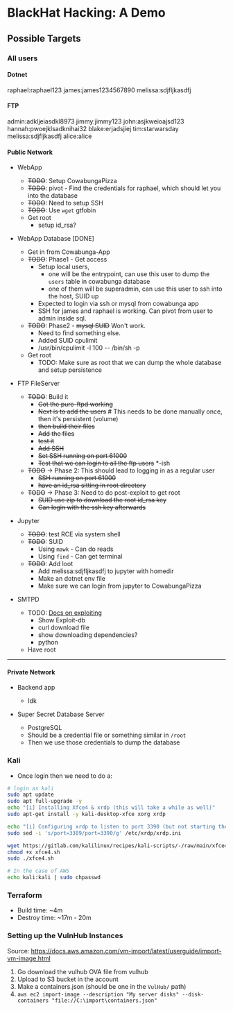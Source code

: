 # BlackHat Hacking: A Demo

## Possible Targets
### All users
#### Dotnet
raphael:raphael123
james:james1234567890
melissa:sdjfljkasdfj

#### FTP
admin:adkljeiasdkl8973
jimmy:jimmy123
john:asjkweioajsd123
hannah:pwoejklsadknihai32
blake:erjadsjiej
tim:starwarsday
melissa:sdjfljkasdfj
alice:alice

#### Public Network
- WebApp
    - ~~TODO~~: Setup CowabungaPizza
    - ~~TODO~~: pivot - Find the credentials for raphael, which should let you into the database
    - ~~TODO~~: Need to setup SSH
    - ~~TODO~~: Use `wget` gtfobin
    - Get root
        - setup id_rsa?

- WebApp Database [DONE]
    - Get in from Cowabunga-App
    - ~~TODO~~: Phase1 - Get access
        - Setup local users, 
            - one will be the entrypoint, can use this user to dump the `users` table in cowabunga database
            - one of them will be superadmin, can use this user to ssh into the host, SUID up
        - Expected to login via ssh or mysql from cowabunga app
        - SSH for james and raphael is working. Can pivot from user to admin inside sql.
    - ~~TODO~~: Phase2 - ~~mysql SUID~~ Won't work.
        - Need to find something else.
        - Added SUID cpulimit
        - /usr/bin/cpulimit -l 100 -- /bin/sh -p
    - Get root
        - TODO: Make sure as root that we can dump the whole database and setup persistence

- FTP FileServer
    - ~~TODO~~: Build it
        - ~~Got the pure-ftpd working~~
        - ~~Next is to add the users~~ # This needs to be done manually once, then it's persistent (volume)
        - ~~then build their files~~
        - ~~Add the files~~
        - ~~test it~~
        - ~~Add SSH~~
        - ~~Set SSH running on port 61000~~
        - ~~Test that we can login to all the ftp users~~ *-ish
    - ~~TODO~~ -> Phase 2: This should lead to logging in as a regular user
        - ~~SSH running on port 61000~~
        - ~~have an id_rsa sitting in root directory~~
    - ~~TODO~~ -> Phase 3: Need to do post-exploit to get root
        - ~~SUID use zip to download the root id_rsa key~~
        - ~~Can login with the ssh key afterwards~~
 
 - Jupyter
    - ~~TODO~~: test RCE via system shell
    - ~~TODO~~: SUID
        - Using `mawk` - Can do reads
        - Using `find` - Can get terminal
    - ~~TODO~~: Add loot
        - Add melissa:sdjfljkasdfj to jupyter with homedir
        - Make an dotnet env file
        - Make sure we can login from jupyter to CowabungaPizza

- SMTPD
    - TODO: [Docs on exploiting](https://github.com/vulhub/vulhub/tree/master/opensmtpd/CVE-2020-7247)
        - Show Exploit-db
        - curl download file
        - show downloading dependencies?
        - python
    - Have root

--- 
#### Private Network
- Backend app
    - Idk

- Super Secret Database Server
    - PostgreSQL
    - Should be a credential file or something similar in `/root`
    - Then we use those credentials to dump the database

### Kali
- Once login then we need to do a:
```sh
# login as kali
sudo apt update
sudo apt full-upgrade -y
echo "[i] Installing Xfce4 & xrdp (this will take a while as well)"
sudo apt-get install -y kali-desktop-xfce xorg xrdp

echo "[i] Configuring xrdp to listen to port 3390 (but not starting the service)"
sudo sed -i 's/port=3389/port=3390/g' /etc/xrdp/xrdp.ini

wget https://gitlab.com/kalilinux/recipes/kali-scripts/-/raw/main/xfce4.sh
chmod +x xfce4.sh
sudo ./xfce4.sh

# In the case of AWS
echo kali:kali | sudo chpasswd
```

### Terraform
- Build time: ~4m
- Destroy time: ~17m - 20m

### Setting up the VulnHub Instances
Source: https://docs.aws.amazon.com/vm-import/latest/userguide/import-vm-image.html
1. Go download the vulhub OVA file from vulhub
2. Upload to S3 bucket in the account
3. Make a containers.json (should be one in the `VulHub/` path)
4. `aws ec2 import-image --description "My server disks" --disk-containers "file://C:\import\containers.json"`